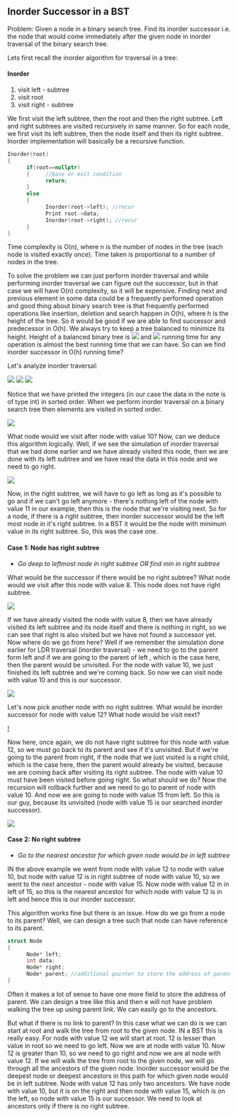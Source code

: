 ## Inorder Successor in a BST

Problem: Given a node in a binary search tree. Find its inorder successor i.e. the node that would come immediately after the given node in inorder traversal of the binary search tree. 

Lets first recall the inorder algorithm for traversal in a tree:

#### Inorder
1. visit left - subtree
2. visit root
3. visit right - subtree

We first visit the left subtree, then the root and then the right subtree. Left and right subtrees are visited recursively in same manner. So for each node, we first visit its left subtree, then the node itself and then its right subtree. Inorder implementation will basically be a recursive function.

```cpp
Inorder(root)
{
      if(root==nullptr)
      {     //base or exit condition
            return;
      }
      else
      {
            Inorder(root->left); //recur
            Print root->data;
            Inorder(root->right); //recur
      }
}
```
Time complexity is O(n), where n is the number of nodes in the tree (each node is visited exactly once).  Time taken is proportional to a number of nodes in the tree.

To solve the problem we can just perform inorder traversal and while performing inorder traversal we can figure out the successor, but in that case we will have O(n) complexity, so it will be expensive. Finding next and previous element in some data could be a frequently performed operation and good thing about binary search tree is that frequently performed operations like insertion, deletion and search happen in O(h), where h is the height of the tree. So it would be good if we are able to find successor and predecessor in O(h). We always try to keep a tree balanced to minimize its height. Height of a balanced binary tree is <img src="https://latex.codecogs.com/svg.latex?\Large&space;\log_2{n}}"> and <img src="https://latex.codecogs.com/svg.latex?\Large&space;O(\log_2{n})})"> running time for any operation is almost the best running time that we can have. So can we find inorder successor in O(h) running time?

Let's analyze inorder traversal:

![](https://i.ibb.co/jh9d2Gj/BST1.png)
![](https://i.ibb.co/RTcfZjk/BST2.png)
![](https://i.ibb.co/6Bhvsf8/BST3.png)

Notice that we have printed the integers (in our case the data in the note is of type int) in sorted order. When we perform inorder traversal on a binary search tree then elements are visited in sorted order. 

![](https://i.ibb.co/kQzfyWX/BST4.png)

What node would we visit after node with value 10? Now, can we deduce this algorithm logically. Well, if we see the simulation of inorder traversal that we had done earlier and we have already visited this node, then we are done with its left subtree and we have read the data in this node and we need to go right.

![](https://i.ibb.co/YTQp9yH/BST5.png)

Now, in the right subtree, we will have to go left as long as it's possible to go and if we can't go left anymore - there's nothing left of the node with value 11 in our example, then this is the node that we're visiting next. So for a node, if there is a right subtree, then inorder successor would be the left most node in it's right subtree. In a BST it would be the node with minimum value in its right subtree. So, this was the case one.

#### Case 1: Node has right subtree
- *Go deep to leftmost node in right subtree OR find min in right subtree*

What would be the successor if there would be no right subtree? What node would we visit after this node with value 8. This node does not have right subtree.

![](https://i.ibb.co/rp0Ymty/BST6.png)

If we have already visited the node with value 8, then we have already visited its left subtree and its node itself and there is nothing in right, so we can see that right is also visited but we have not found a successor yet. Now where do we go from here? Well if we remember the simulation done earlier for LDR traversal (inorder traversal) - we need to go to the parent form left and if we are going to the parent of left , which is the case here, then the parent would be unvisited. For the node with value 10, we just finished its left subtree and we're coming back. So now we can visit node with value 10 and this is our successor.

![](https://i.ibb.co/tbLdqd4/BST7.png)

Let's now pick another node with no right subtree. What would be inorder successor for node with value 12? What node would be visit next?

[!](https://i.ibb.co/KL4B3Rt/BST8.png)

Now here, once again, we do not have right subtree for this node with value 12, so we must go back to its parent and see if it's unvisited. But if we're going to the parent from right, if the node that we just visited is a right child, which is the case here, then the parent would already be visited, because we are coming back after visiting its right subtree. The node with value 10 must have been visited before going right. So what should we do? Now the recursion will rollback further and we need to go to parent of node with value 10. And now we are going to node with value 15 from left. So this is our guy, because its unvisited (node with value 15 is our searched inorder successor).

![](https://i.ibb.co/bXxZMKY/BST9.png)

#### Case 2: No right subtree
- *Go to the nearest ancestor for which given node would be in left subtree*

IN the above example we went from node with value 12 to node with value 10, but node with value 12 is in right subtree of node with value 10, so we went to the next ancestor - node with value 15. Now node with value 12 in in left of 15, so this is the nearest ancestor for which node with value 12 is in left and hence this is our inorder successor.

This algorithm works fine but there is an issue. How do we go from a node to its parent? Well, we can design a tree such that node can have reference to its parent. 
```cpp
struct Node
{
      Node* left;
      int data;
      Node* right;
      Node* parent; //additional pointer to store the address of parent
}
```
Often it makes a lot of sense to have one more field to store the address of parent. We can design a tree like this and then e will not have problem walking the tree up using parent link. We can easily go to the ancestors. 

But what if there is no link to parent? In this case what we can do is we can start at root and walk the tree from root to the given node. IN a BST this is really easy. For node with value 12 we will start at root. 12 is lesser than value in root so we need to go left. Now we are at node with value 10. Now 12 is greater than 10, so we need to go right and now we are at node with value 12. If we will walk the tree from root to the given node, we will go through all the ancestors of the given node. Inorder successor would be the deepest node or deepest ancestors in this path for which given node would be in left subtree. Node with value 12 has only two ancestors. We have node with value 10, but it is on the right and then node with value 15, which is on the left, so node with value 15 is our successor. We need to look at ancestors only if there is no right subtree.


